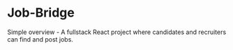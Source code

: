 # Job-Bridge
Simple overview - A fullstack React project where candidates and recruiters can find and post jobs.
